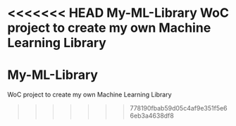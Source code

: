<<<<<<< HEAD
My-ML-Library
WoC project to create my own Machine Learning Library
=======
# My-ML-Library
WoC project to create my own Machine Learning Library
>>>>>>> 778190fbab59d05c4af9e351f5e66eb3a4638df8
